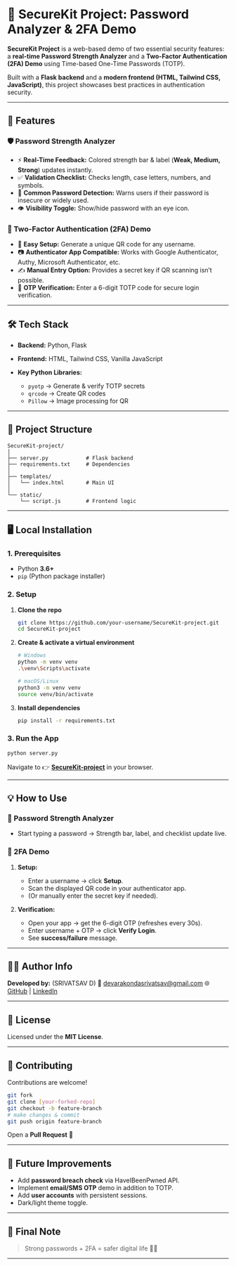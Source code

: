 # 🔐 SecureKit Project: Password Analyzer & 2FA Demo

**SecureKit Project** is a web-based demo of two essential security features: a **real-time Password Strength Analyzer** and a **Two-Factor Authentication (2FA) Demo** using Time-based One-Time Passwords (TOTP).

Built with a **Flask backend** and a **modern frontend (HTML, Tailwind CSS, JavaScript)**, this project showcases best practices in authentication security.

---

## 📌 Features

### 🛡️ Password Strength Analyzer

* ⚡ **Real-Time Feedback:** Colored strength bar & label (**Weak, Medium, Strong**) updates instantly.
* ✅ **Validation Checklist:** Checks length, case letters, numbers, and symbols.
* 🚨 **Common Password Detection:** Warns users if their password is insecure or widely used.
* 👁️ **Visibility Toggle:** Show/hide password with an eye icon.

### 🔑 Two-Factor Authentication (2FA) Demo

* 📲 **Easy Setup:** Generate a unique QR code for any username.
* 📷 **Authenticator App Compatible:** Works with Google Authenticator, Authy, Microsoft Authenticator, etc.
* ✍️ **Manual Entry Option:** Provides a secret key if QR scanning isn’t possible.
* 🔐 **OTP Verification:** Enter a 6-digit TOTP code for secure login verification.

---

## 🛠️ Tech Stack

* **Backend:** Python, Flask
* **Frontend:** HTML, Tailwind CSS, Vanilla JavaScript
* **Key Python Libraries:**

  * `pyotp` → Generate & verify TOTP secrets
  * `qrcode` → Create QR codes
  * `Pillow` → Image processing for QR

---

## 📂 Project Structure

```
SecureKit-project/
│
├── server.py            # Flask backend
├── requirements.txt     # Dependencies
│
├── templates/
│   └── index.html       # Main UI
│
└── static/
    └── script.js        # Frontend logic
```

---

## 🖥️ Local Installation

### 1. Prerequisites

* Python **3.6+**
* `pip` (Python package installer)

### 2. Setup

1. **Clone the repo**

   ```bash
   git clone https://github.com/your-username/SecureKit-project.git
   cd SecureKit-project
   ```

2. **Create & activate a virtual environment**

   ```bash
   # Windows
   python -m venv venv
   .\venv\Scripts\activate

   # macOS/Linux
   python3 -m venv venv
   source venv/bin/activate
   ```

3. **Install dependencies**

   ```bash
   pip install -r requirements.txt
   ```

### 3. Run the App

```bash
python server.py
```

Navigate to 👉 **[SecureKit-project](https://secure-auth-wrdy.onrender.com)** in your browser.

---

## 💡 How to Use

### 🔐 Password Strength Analyzer

* Start typing a password → Strength bar, label, and checklist update live.

### 🔑 2FA Demo

1. **Setup:**

   * Enter a username → click **Setup**.
   * Scan the displayed QR code in your authenticator app.
   * (Or manually enter the secret key if needed).

2. **Verification:**

   * Open your app → get the 6-digit OTP (refreshes every 30s).
   * Enter username + OTP → click **Verify Login**.
   * See **success/failure** message.

---

## 👨‍💻 Author Info

**Developed by:** (SRIVATSAV D)
📧 [devarakondasrivatsav@gmail.com](mailto:devarakondasrivatsav@gmail.com)
🌐 [GitHub](https://github.com/srivatsavdevarakonda) | [LinkedIn](https://www.linkedin.com/in/d-srivatsav-2a7a90247/)

---

## 📝 License

Licensed under the **MIT License**.

---

## 🙌 Contributing

Contributions are welcome!

```bash
git fork
git clone [your-forked-repo]
git checkout -b feature-branch
# make changes & commit
git push origin feature-branch
```

Open a **Pull Request** 🚀

---

## 🔮 Future Improvements

* Add **password breach check** via HaveIBeenPwned API.
* Implement **email/SMS OTP** demo in addition to TOTP.
* Add **user accounts** with persistent sessions.
* Dark/light theme toggle.

---

## 💬 Final Note

> Strong passwords + 2FA = safer digital life 🔐✨

---
